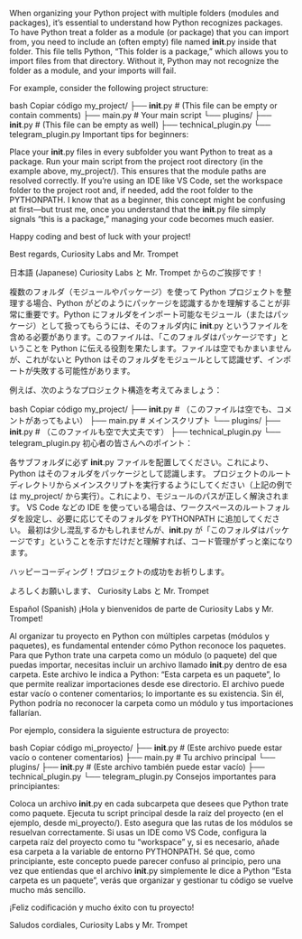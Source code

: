 When organizing your Python project with multiple folders (modules and packages), it’s essential to understand how Python recognizes packages. To have Python treat a folder as a module (or package) that you can import from, you need to include an (often empty) file named __init__.py inside that folder. This file tells Python, “This folder is a package,” which allows you to import files from that directory. Without it, Python may not recognize the folder as a module, and your imports will fail.

For example, consider the following project structure:

bash
Copiar código
my_project/
├── __init__.py       # (This file can be empty or contain comments)
├── main.py           # Your main script
└── plugins/
    ├── __init__.py   # (This file can be empty as well)
    ├── technical_plugin.py
    └── telegram_plugin.py
Important tips for beginners:

Place your __init__.py files in every subfolder you want Python to treat as a package.
Run your main script from the project root directory (in the example above, my_project/). This ensures that the module paths are resolved correctly.
If you’re using an IDE like VS Code, set the workspace folder to the project root and, if needed, add the root folder to the PYTHONPATH.
I know that as a beginner, this concept might be confusing at first—but trust me, once you understand that the __init__.py file simply signals “this is a package,” managing your code becomes much easier.

Happy coding and best of luck with your project!

Best regards,
Curiosity Labs and Mr. Trompet

日本語 (Japanese)
Curiosity Labs と Mr. Trompet からのご挨拶です！

複数のフォルダ（モジュールやパッケージ）を使って Python プロジェクトを整理する場合、Python がどのようにパッケージを認識するかを理解することが非常に重要です。Python にフォルダをインポート可能なモジュール（またはパッケージ）として扱ってもらうには、そのフォルダ内に __init__.py というファイルを含める必要があります。このファイルは、「このフォルダはパッケージです」ということを Python に伝える役割を果たします。ファイルは空でもかまいませんが、これがないと Python はそのフォルダをモジュールとして認識せず、インポートが失敗する可能性があります。

例えば、次のようなプロジェクト構造を考えてみましょう：

bash
Copiar código
my_project/
├── __init__.py       # （このファイルは空でも、コメントがあってもよい）
├── main.py           # メインスクリプト
└── plugins/
    ├── __init__.py   # （このファイルも空で大丈夫です）
    ├── technical_plugin.py
    └── telegram_plugin.py
初心者の皆さんへのポイント：

各サブフォルダに必ず __init__.py ファイルを配置してください。これにより、Python はそのフォルダをパッケージとして認識します。
プロジェクトのルートディレクトリからメインスクリプトを実行するようにしてください（上記の例では my_project/ から実行）。これにより、モジュールのパスが正しく解決されます。
VS Code などの IDE を使っている場合は、ワークスペースのルートフォルダを設定し、必要に応じてそのフォルダを PYTHONPATH に追加してください。
最初は少し混乱するかもしれませんが、__init__.py が「このフォルダはパッケージです」ということを示すだけだと理解すれば、コード管理がずっと楽になります。

ハッピーコーディング！プロジェクトの成功をお祈りします。

よろしくお願いします、
Curiosity Labs と Mr. Trompet

Español (Spanish)
¡Hola y bienvenidos de parte de Curiosity Labs y Mr. Trompet!

Al organizar tu proyecto en Python con múltiples carpetas (módulos y paquetes), es fundamental entender cómo Python reconoce los paquetes. Para que Python trate una carpeta como un módulo (o paquete) del que puedas importar, necesitas incluir un archivo llamado __init__.py dentro de esa carpeta. Este archivo le indica a Python: “Esta carpeta es un paquete”, lo que permite realizar importaciones desde ese directorio. El archivo puede estar vacío o contener comentarios; lo importante es su existencia. Sin él, Python podría no reconocer la carpeta como un módulo y tus importaciones fallarían.

Por ejemplo, considera la siguiente estructura de proyecto:

bash
Copiar código
mi_proyecto/
├── __init__.py       # (Este archivo puede estar vacío o contener comentarios)
├── main.py           # Tu archivo principal
└── plugins/
    ├── __init__.py   # (Este archivo también puede estar vacío)
    ├── technical_plugin.py
    └── telegram_plugin.py
Consejos importantes para principiantes:

Coloca un archivo __init__.py en cada subcarpeta que desees que Python trate como paquete.
Ejecuta tu script principal desde la raíz del proyecto (en el ejemplo, desde mi_proyecto/). Esto asegura que las rutas de los módulos se resuelvan correctamente.
Si usas un IDE como VS Code, configura la carpeta raíz del proyecto como tu “workspace” y, si es necesario, añade esa carpeta a la variable de entorno PYTHONPATH.
Sé que, como principiante, este concepto puede parecer confuso al principio, pero una vez que entiendas que el archivo __init__.py simplemente le dice a Python “Esta carpeta es un paquete”, verás que organizar y gestionar tu código se vuelve mucho más sencillo.

¡Feliz codificación y mucho éxito con tu proyecto!

Saludos cordiales,
Curiosity Labs y Mr. Trompet